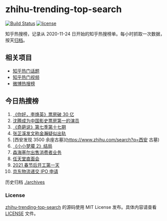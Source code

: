 # zhihu-trending-top-search

[![Build Status](https://github.com/justjavac/zhihu-trending-top-search/workflows/ci/badge.svg?branch=main)](https://github.com/justjavac/zhihu-trending-top-search/actions)
[![license](https://img.shields.io/github/license/justjavac/zhihu-trending-top-search)](https://github.com/justjavac/zhihu-trending-top-search/blob/main/LICENSE)

知乎热搜榜，记录从 2020-11-24 日开始的知乎热搜榜单。每小时抓取一次数据，按天[归档](./archives)。

## 相关项目

- [知乎热门话题](https://github.com/justjavac/zhihu-trending-hot-questions)
- [知乎热门视频](https://github.com/justjavac/zhihu-trending-hot-video)
- [微博热搜榜](https://github.com/justjavac/weibo-trending-hot-search)

## 今日热搜榜

<!-- BEGIN -->
<!-- 最后更新时间 Fri Feb 19 2021 04:04:26 GMT+0800 (CST) -->
1. [《你好，李焕英》票房破 30 亿](https://www.zhihu.com/search?q=你好李焕英)
1. [沈腾成为中国影史票房第一的演员](https://www.zhihu.com/search?q=沈腾)
1. [《奇葩说》第七季第十七期](https://www.zhihu.com/search?q=奇葩说)
1. [张芷溪发文称金瀚疑似出轨](https://www.zhihu.com/search?q=张芷溪金瀚)
1. [西安发现 3500 余座古墓](https://www.zhihu.com/search?q=西安 古墓)
1. [《小小梦魇 2》结局](https://www.zhihu.com/search?q=小小梦魇2)
1. [森海塞尔出售消费者业务](https://www.zhihu.com/search?q=森海塞尔)
1. [任天堂直面会](https://www.zhihu.com/search?q=任天堂)
1. [2021 春节后开工第一天](https://www.zhihu.com/search?q=初七上班)
1. [京东物流递交 IPO 申请](https://www.zhihu.com/search?q=京东物流)
<!-- END -->

历史归档 [./archives](./archives)

### License

[zhihu-trending-top-search](https://github.com/justjavac/zhihu-trending-top-search) 的源码使用 MIT License 发布。具体内容请查看 [LICENSE](./LICENSE) 文件。
